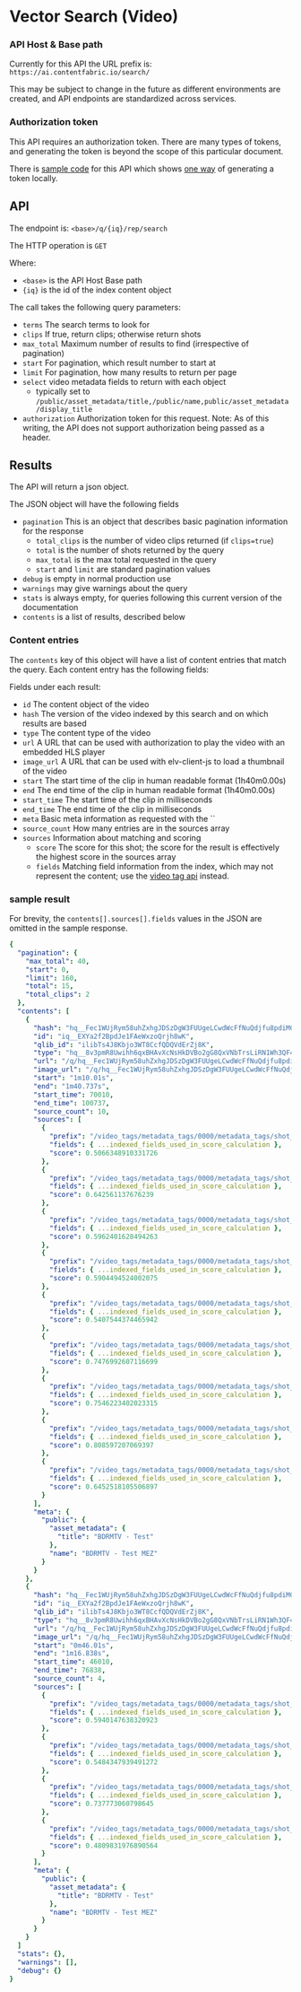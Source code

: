 # Vector Search (Video)

### API Host & Base path

Currently for this API the URL prefix is: `https://ai.contentfabric.io/search/`

This may be subject to change in the future as different environments
are created, and API endpoints are standardized across services.

### Authorization token

This API requires an authorization token.  There are many types of
tokens, and generating the token is beyond the scope of this
particular document.

There is [sample code](../sample/vector_search_video.js) for this API
which shows [one way](../sample/util.js#L39) of generating a
token locally.

## API

The endpoint is: `<base>/q/{iq}/rep/search`

The HTTP operation is `GET`

Where:

  * `<base>` is the API Host Base path
  * `{iq}` is the id of the index content object

The call takes the following query parameters:

  * `terms` The search terms to look for
  * `clips` If true, return clips; otherwise return shots
  * `max_total` Maximum number of results to find (irrespective of pagination)
  * `start` For pagination, which result number to start at
  * `limit` For pagination, how many results to return per page
  * `select` video metadata fields to return with each object
    * typically set to `/public/asset_metadata/title,/public/name,public/asset_metadata/display_title`
  * `authorization` Authorization token for this request.  Note: As of
     this writing, the API does not support authorization being passed
     as a header.

## Results

The API will return a json object.

The JSON object will have the following fields

  * `pagination` This is an object that describes basic pagination information for the response
     * `total_clips` is the number of video clips returned (if `clips=true`)
     * `total` is the number of shots returned by the query
     * `max_total` is the max total requested in the query
     * `start` and `limit` are standard pagination values
  * `debug` is empty in normal production use
  * `warnings` may give warnings about the query
  * `stats` is always empty, for queries following this current version of the documentation
  * `contents` is a list of results, described below

### Content entries

The `contents` key of this object will have a list of content entries that match the query.
Each content entry has the following fields:

Fields under each result:
  * `id` The content object of the video
  * `hash` The version of the video indexed by this search and on which results are based
  * `type` The content type of the video
  * `url` A URL that can be used with authorization to play the video with an embedded HLS player
  * `image_url` A URL that can be used with elv-client-js to load a thumbnail of the video
  * `start` The start time of the clip in human readable format (1h40m0.00s)
  * `end` The end time of the clip in human readable format (1h40m0.00s)
  * `start_time` The start time of the clip in milliseconds
  * `end_time` The end time of the clip in milliseconds
  * `meta` Basic meta information as requested with the ``
  * `source_count` How many entries are in the sources array
  * `sources` Information about matching and scoring
    * `score` The score for this shot; the score for the result is effectively
              the highest score in the sources array
    * `fields` Matching field information from the index, which may not represent the content;
               use the [video tag api](api-video-tags.md) instead.


### sample result

For brevity, the `contents[].sources[].fields` values in the JSON are omitted in the
sample response.

```yaml
{
  "pagination": {
    "max_total": 40,
    "start": 0,
    "limit": 160,
    "total": 15,
    "total_clips": 2
  },
  "contents": [
    {
      "hash": "hq__Fec1WUjRym58uhZxhgJDSzDgW3FUUgeLCwdWcFfNuQdjfu8pdiMG8dcM1aHMjmJEsieZTE6Sau",
      "id": "iq__EXYa2f2BpdJe1FAeWxzoQrjh8wK",
      "qlib_id": "ilibTs4J8Kbjo3WT8CcfQDQVdErZj8K",
      "type": "hq__8v3pmR8Uwihh6qxBHAvXcNsHkDVBo2gG8QxVNbTrsLiRN1Wh3QF4pYtPLMwe4Ck96zxiJH53xs",
      "url": "/q/hq__Fec1WUjRym58uhZxhgJDSzDgW3FUUgeLCwdWcFfNuQdjfu8pdiMG8dcM1aHMjmJEsieZTE6Sau/rep/playout/default/options.json?clip_start=70.01&clip_end=100.737&ignore_trimming=true",
      "image_url": "/q/hq__Fec1WUjRym58uhZxhgJDSzDgW3FUUgeLCwdWcFfNuQdjfu8pdiMG8dcM1aHMjmJEsieZTE6Sau/rep/frame/default/video?t=70.01&ignore_trimming=true",
      "start": "1m10.01s",
      "end": "1m40.737s",
      "start_time": 70010,
      "end_time": 100737,
      "source_count": 10,
      "sources": [
        {
          "prefix": "/video_tags/metadata_tags/0000/metadata_tags/shot_tags/tags[44]",
          "fields": { ...indexed_fields_used_in_score_calculation },
          "score": 0.5066348910331726
        },
        {
          "prefix": "/video_tags/metadata_tags/0000/metadata_tags/shot_tags/tags[45]",
          "fields": { ...indexed_fields_used_in_score_calculation },
          "score": 0.642561137676239
        },
        {
          "prefix": "/video_tags/metadata_tags/0000/metadata_tags/shot_tags/tags[46]",
          "fields": { ...indexed_fields_used_in_score_calculation },
          "score": 0.5962401628494263
        },
        {
          "prefix": "/video_tags/metadata_tags/0000/metadata_tags/shot_tags/tags[47]",
          "fields": { ...indexed_fields_used_in_score_calculation },
          "score": 0.5904494524002075
        },
        {
          "prefix": "/video_tags/metadata_tags/0000/metadata_tags/shot_tags/tags[51]",
          "fields": { ...indexed_fields_used_in_score_calculation },
          "score": 0.5407544374465942
        },
        {
          "prefix": "/video_tags/metadata_tags/0000/metadata_tags/shot_tags/tags[53]",
          "fields": { ...indexed_fields_used_in_score_calculation },
          "score": 0.7476992607116699
        },
        {
          "prefix": "/video_tags/metadata_tags/0000/metadata_tags/shot_tags/tags[56]",
          "fields": { ...indexed_fields_used_in_score_calculation },
          "score": 0.7546223402023315
        },
        {
          "prefix": "/video_tags/metadata_tags/0000/metadata_tags/shot_tags/tags[57]",
          "fields": { ...indexed_fields_used_in_score_calculation },
          "score": 0.808597207069397
        },
        {
          "prefix": "/video_tags/metadata_tags/0000/metadata_tags/shot_tags/tags[58]",
          "fields": { ...indexed_fields_used_in_score_calculation },
          "score": 0.6452518105506897
        }
      ],
      "meta": {
        "public": {
          "asset_metadata": {
            "title": "BDRMTV - Test"
          },
          "name": "BDRMTV - Test MEZ"
        }
      }
    },
    {
      "hash": "hq__Fec1WUjRym58uhZxhgJDSzDgW3FUUgeLCwdWcFfNuQdjfu8pdiMG8dcM1aHMjmJEsieZTE6Sau",
      "id": "iq__EXYa2f2BpdJe1FAeWxzoQrjh8wK",
      "qlib_id": "ilibTs4J8Kbjo3WT8CcfQDQVdErZj8K",
      "type": "hq__8v3pmR8Uwihh6qxBHAvXcNsHkDVBo2gG8QxVNbTrsLiRN1Wh3QF4pYtPLMwe4Ck96zxiJH53xs",
      "url": "/q/hq__Fec1WUjRym58uhZxhgJDSzDgW3FUUgeLCwdWcFfNuQdjfu8pdiMG8dcM1aHMjmJEsieZTE6Sau/rep/playout/default/options.json?clip_start=46.01&clip_end=76.838&ignore_trimming=true",
      "image_url": "/q/hq__Fec1WUjRym58uhZxhgJDSzDgW3FUUgeLCwdWcFfNuQdjfu8pdiMG8dcM1aHMjmJEsieZTE6Sau/rep/frame/default/video?t=46.01&ignore_trimming=true",
      "start": "0m46.01s",
      "end": "1m16.838s",
      "start_time": 46010,
      "end_time": 76838,
      "source_count": 4,
      "sources": [
        {
          "prefix": "/video_tags/metadata_tags/0000/metadata_tags/shot_tags/tags[38]",
          "fields": { ...indexed_fields_used_in_score_calculation },
          "score": 0.5940147638320923
        },
        {
          "prefix": "/video_tags/metadata_tags/0000/metadata_tags/shot_tags/tags[39]",
          "fields": { ...indexed_fields_used_in_score_calculation },
          "score": 0.5484347939491272
        },
        {
          "prefix": "/video_tags/metadata_tags/0000/metadata_tags/shot_tags/tags[40]",
          "fields": { ...indexed_fields_used_in_score_calculation },
          "score": 0.737773060798645
        },
        {
          "prefix": "/video_tags/metadata_tags/0000/metadata_tags/shot_tags/tags[41]",
          "fields": { ...indexed_fields_used_in_score_calculation },
          "score": 0.4809831976890564
        }
      ],
      "meta": {
        "public": {
          "asset_metadata": {
            "title": "BDRMTV - Test"
          },
          "name": "BDRMTV - Test MEZ"
        }
      }
    }
  ]
  "stats": {},
  "warnings": [],
  "debug": {}
}
```

